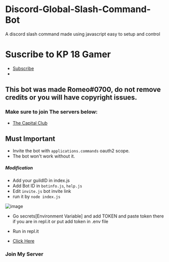 # Discord-Global-Slash-Command-Bot
A discord slash command made using javascript easy to setup and control

# Suscribe to KP 18 Gamer
- [Subscribe](https://www.youtube.com/channel/UCo2iuPS4FZ8V6H_ct2F8-2A/featured)
- 
## This bot was made Romeo#0700, do not remove credits or you will have copyright issues.
### Make sure to join The servers below:
- [The Capital Club](https://discord.gg/gU7XAxTpX5)

## Must Important
- Invite the bot with `applications.commands` oauth2 scope.
- The bot won't work without it.


##### Modification 
- Add your guildID in index.js
- Add Bot ID in `botinfo.js`, `help.js` 
- Edit `invite.js` bot invite link
- run it by `node index.js` 


![image](https://user-images.githubusercontent.com/74746579/119320781-a8084880-bc9b-11eb-9f34-aa8351183424.png)
- Go secrets[Environment Variable] and add TOKEN and paste token there if you are in repl.it or put  add token in .env file

- Run in repl.it
- [Click Here](https://replit.com/@GamingDiwas/Discord-Global-Slash-Command-Bot)


### Join My Server

